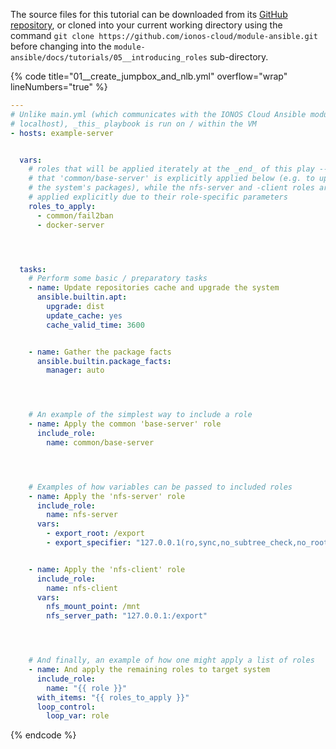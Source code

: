 The source files for this tutorial can be downloaded from its [GitHub repository](https://github.com/ionos-cloud/module-ansible/tree/master/docs/), or cloned into your current working directory using the command `git clone https://github.com/ionos-cloud/module-ansible.git` before changing into the `module-ansible/docs/tutorials/05__introducing_roles` sub-directory.

{% code title="01__create_jumpbox_and_nlb.yml" overflow="wrap" lineNumbers="true" %}
```yml
---
# Unlike main.yml (which communicates with the IONOS Cloud Ansible module via
# localhost), _this_ playbook is run on / within the VM
- hosts: example-server


  vars:
    # roles that will be applied iterately at the _end_ of this play --- note
    # that 'common/base-server' is explicitly applied below (e.g. to update
    # the system's packages), while the nfs-server and -client roles are also
    # applied explicitly due to their role-specific parameters
    roles_to_apply:
      - common/fail2ban
      - docker-server




  tasks:
    # Perform some basic / preparatory tasks
    - name: Update repositories cache and upgrade the system
      ansible.builtin.apt:
        upgrade: dist
        update_cache: yes
        cache_valid_time: 3600


    - name: Gather the package facts
      ansible.builtin.package_facts:
        manager: auto




    # An example of the simplest way to include a role
    - name: Apply the common 'base-server' role
      include_role:
        name: common/base-server




    # Examples of how variables can be passed to included roles
    - name: Apply the 'nfs-server' role
      include_role:
        name: nfs-server
      vars:
        - export_root: /export
        - export_specifier: "127.0.0.1(ro,sync,no_subtree_check,no_root_squash)"


    - name: Apply the 'nfs-client' role
      include_role:
        name: nfs-client
      vars:
        nfs_mount_point: /mnt
        nfs_server_path: "127.0.0.1:/export"




    # And finally, an example of how one might apply a list of roles
    - name: And apply the remaining roles to target system
      include_role:
        name: "{{ role }}"
      with_items: "{{ roles_to_apply }}"
      loop_control:
        loop_var: role

```
{% endcode %}